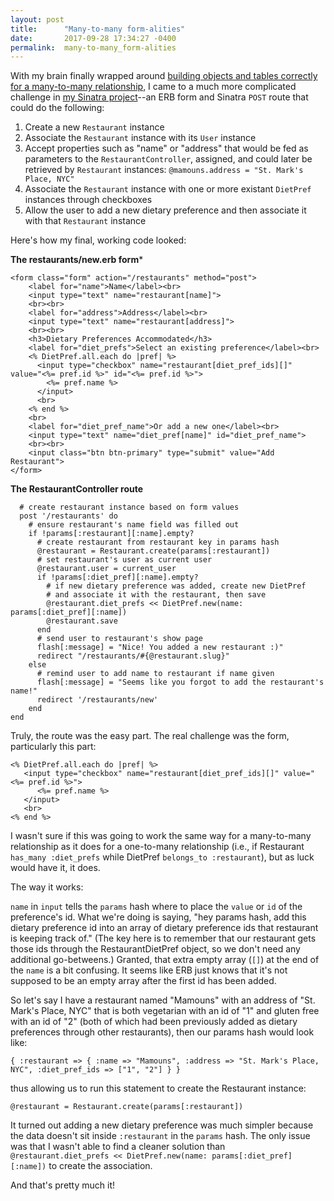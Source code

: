 ```yaml
---
layout: post
title:      "Many-to-many form-alities"
date:       2017-09-28 17:34:27 -0400
permalink:  many-to-many_form-alities
---
```



With my brain finally wrapped around [building objects and tables correctly for a many-to-many relationship](http://marielfrank.com/2017/09/28/the_many-to-many_eat-off/), I came to a much more complicated challenge in [my Sinatra project](https://github.com/marielfrank/dineable-app)--an ERB form and Sinatra `POST` route that could do the following:

1. Create a new `Restaurant` instance
2. Associate the `Restaurant` instance with its `User` instance
3. Accept properties such as "name" or "address" that would be fed as parameters to the `RestaurantController`, assigned, and could later be retrieved by `Restaurant` instances: `@mamouns.address = "St. Mark's Place, NYC"`
4. Associate the `Restaurant` instance with one or more existant `DietPref` instances through checkboxes
5. Allow the user to add a new dietary preference and then associate it with that `Restaurant` instance

Here's how my final, working code looked:

**The restaurants/new.erb form***


```
<form class="form" action="/restaurants" method="post">
    <label for="name">Name</label><br>
    <input type="text" name="restaurant[name]">
    <br><br>
    <label for="address">Address</label><br>
    <input type="text" name="restaurant[address]">
    <br><br>
    <h3>Dietary Preferences Accommodated</h3>
    <label for="diet_prefs">Select an existing preference</label><br>
    <% DietPref.all.each do |pref| %>
      <input type="checkbox" name="restaurant[diet_pref_ids][]" value="<%= pref.id %>" id="<%= pref.id %>">
        <%= pref.name %>
      </input>
      <br>
    <% end %>
    <br>
    <label for="diet_pref_name">Or add a new one</label><br>
    <input type="text" name="diet_pref[name]" id="diet_pref_name">
    <br><br>
    <input class="btn btn-primary" type="submit" value="Add Restaurant">
</form>
```


**The RestaurantController route**
```
  # create restaurant instance based on form values
  post '/restaurants' do
    # ensure restaurant's name field was filled out
    if !params[:restaurant][:name].empty?
      # create restaurant from restaurant key in params hash
      @restaurant = Restaurant.create(params[:restaurant])
      # set restaurant's user as current user
      @restaurant.user = current_user
      if !params[:diet_pref][:name].empty?
        # if new dietary preference was added, create new DietPref
        # and associate it with the restaurant, then save
        @restaurant.diet_prefs << DietPref.new(name: params[:diet_pref][:name])
        @restaurant.save
      end
      # send user to restaurant's show page
      flash[:message] = "Nice! You added a new restaurant :)"
      redirect "/restaurants/#{@restaurant.slug}"
    else
      # remind user to add name to restaurant if name given
      flash[:message] = "Seems like you forgot to add the restaurant's name!"
      redirect '/restaurants/new'
    end
end
```

Truly, the route was the easy part. The real challenge was the form, particularly this part:

```
<% DietPref.all.each do |pref| %>
   <input type="checkbox" name="restaurant[diet_pref_ids][]" value="<%= pref.id %>">
      <%= pref.name %>
   </input>
   <br>
<% end %>
```


I wasn't sure if this was going to work the same way for a many-to-many relationship as it does for a one-to-many relationship (i.e., if Restaurant `has_many :diet_prefs` while DietPref `belongs_to :restaurant`), but as luck would have it, it does.

The way it works:

`name` in `input` tells the `params` hash where to place the `value` or `id` of the preference's id. What we're doing is saying, "hey params hash, add this dietary preference id into an array of dietary preference ids that restaurant is keeping track of." (The key here is to remember that our restaurant gets those ids through the RestaurantDietPref object, so we don't need any additional go-betweens.) Granted, that extra empty array (`[]`) at the end of the `name` is a bit confusing. It seems like ERB just knows that it's not supposed to be an empty array after the first id has been added.

So let's say I have a restaurant named "Mamouns" with an address of "St. Mark's Place, NYC" that is both vegetarian with an id of "1" and gluten free with an id of "2" (both of which had been previously added as dietary preferences through other restaurants), then our params hash would look like:

```
{ :restaurant => { :name => "Mamouns", :address => "St. Mark's Place, NYC", :diet_pref_ids => ["1", "2"] } }
```

thus allowing us to run this statement to create the Restaurant instance:

```
@restaurant = Restaurant.create(params[:restaurant])
```

It turned out adding a new dietary preference was much simpler because the data doesn't sit inside `:restaurant` in the `params` hash. The only issue was that I wasn't able to find a cleaner solution than `@restaurant.diet_prefs << DietPref.new(name: params[:diet_pref][:name])` to create the association.

And that's pretty much it!
